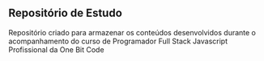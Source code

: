 ## Repositório de Estudo

Repositório criado para armazenar os conteúdos desenvolvidos durante o acompanhamento do curso de Programador Full Stack Javascript Profissional da One Bit Code
